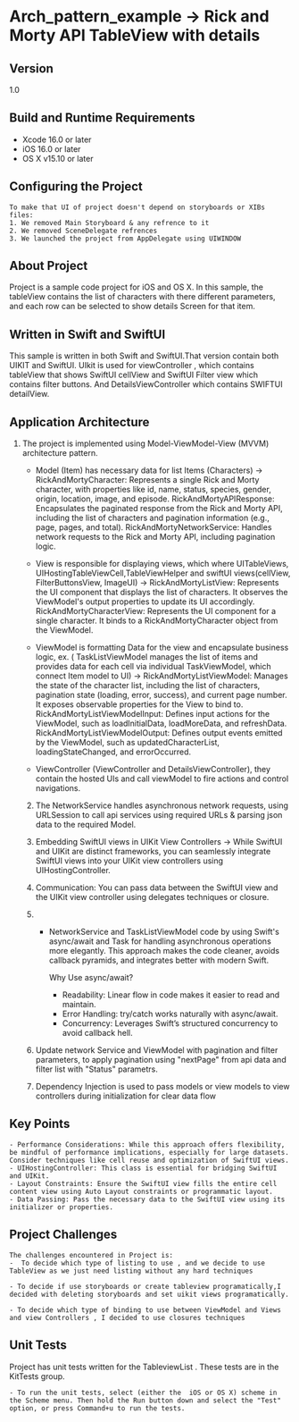 # Arch_pattern_example ->  Rick and Morty API TableView with details

## Version

1.0

## Build and Runtime Requirements
+ Xcode 16.0 or later
+ iOS 16.0 or later
+ OS X v15.10 or later

## Configuring the Project
    
    To make that UI of project doesn't depend on storyboards or XIBs files: 
    1. We removed Main Storyboard & any refrence to it
    2. We removed SceneDelegate refrences
    3. We launched the project from AppDelegate using UIWINDOW 


## About Project

Project is a  sample code project for iOS and OS X. In this sample, the tableView contains the list of characters with there different parameters, and each row can be selected to show details Screen for that item. 


## Written in Swift and SwiftUI

This sample is written in both  Swift and SwiftUI.That version contain both UIKIT and SwiftUI. UIkit is used for viewController , which contains tableView that shows SwiftUI cellView and SwiftUI Filter view which contains filter buttons. 
    And DetailsViewController which contains SWIFTUI detailView.    


## Application Architecture 

 1. The  project is implemented using Model-ViewModel-View (MVVM) architecture pattern.
    - Model (Item) has necessary data for list Items (Characters)
        ->  RickAndMortyCharacter: Represents a single Rick and Morty character, with properties like id, name, status, species, gender, origin, location, image, and episode.
            RickAndMortyAPIResponse: Encapsulates the paginated response from the Rick and Morty API, including the list of characters and pagination information (e.g., page, pages, and total).
            RickAndMortyNetworkService: Handles network requests to the Rick and Morty API, including pagination logic.
        
    - View is responsible for displaying views, which where UITableViews, UIHostingTableViewCell,TableViewHelper and swiftUI views(cellView, FilterButtonsView, ImageUI) 
        -> RickAndMortyListView: Represents the UI component that displays the list of characters. It observes the ViewModel's output properties to update its UI accordingly.
            RickAndMortyCharacterView: Represents the UI component for a single character. It binds to a RickAndMortyCharacter object from the ViewModel.
     
    -  ViewModel is formatting Data for the view and encapsulate business logic, ex. ( TaskListViewModel manages the list of items and provides data for each cell via individual TaskViewModel, which connect Item model to UI)
        -> RickAndMortyListViewModel: Manages the state of the character list, including the list of characters, pagination state (loading, error, success), and current page number. It exposes observable properties for the View to bind to.
            RickAndMortyListViewModelInput: Defines input actions for the ViewModel, such as loadInitialData, loadMoreData, and refreshData.
            RickAndMortyListViewModelOutput: Defines output events emitted by the ViewModel, such as updatedCharacterList, loadingStateChanged, and errorOccurred.

    - ViewController (ViewController and DetailsViewController), they contain the hosted UIs and call viewModel to fire actions and control navigations.
    
    2. The NetworkService handles asynchronous network requests, using URLSession to call api services using required URLs & parsing json data to the required Model.
    
    3. Embedding SwiftUI views in UIKit View Controllers ->  While SwiftUI and UIKit are distinct frameworks, you can seamlessly integrate SwiftUI views into your UIKit view controllers using UIHostingController.
    
    4.  Communication: You can pass data between the SwiftUI view and the UIKit view controller using delegates techniques or closure.
    
    5.  - NetworkService and TaskListViewModel code by using Swift's async/await and Task for handling asynchronous operations more elegantly. This approach makes the code cleaner, avoids callback pyramids, and integrates better with modern Swift.
            
            Why Use async/await?
            * Readability: Linear flow in code makes it easier to read and maintain.
            * Error Handling: try/catch works naturally with async/await.
            * Concurrency: Leverages Swift’s structured concurrency to avoid callback hell.
    
    6. Update network Service and ViewModel  with pagination and filter parameters, to apply pagination using "nextPage" from api data and filter list with "Status" parametrs. 
    
    7. Dependency Injection is used to pass models or view models to view controllers during initialization for clear data flow
    
## Key Points
    
    - Performance Considerations: While this approach offers flexibility, be mindful of performance implications, especially for large datasets. Consider techniques like cell reuse and optimization of SwiftUI views.
    - UIHostingController: This class is essential for bridging SwiftUI and UIKit.
    - Layout Constraints: Ensure the SwiftUI view fills the entire cell content view using Auto Layout constraints or programmatic layout.
    - Data Passing: Pass the necessary data to the SwiftUI view using its initializer or properties.


## Project Challenges

    The challenges encountered in Project is:
    -  To decide which type of listing to use , and we decide to use TableView as we just need listing without any hard techniques

    - To decide if use storyboards or create tableview programatically,I decided with deleting storyboards and set uikit views programatically.
    
    - To decide which type of binding to use between ViewModel and Views and view Controllers , I decided to use closures techniques 



## Unit Tests

Project has unit tests written for the TableviewList . These tests are in the KitTests group. 



    - To run the unit tests, select (either the  iOS or OS X) scheme in the Scheme menu. Then hold the Run button down and select the "Test" option, or press Command+u to run the tests.

